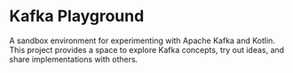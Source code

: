 # Kafka Playground

A sandbox environment for experimenting with Apache Kafka and Kotlin. This project provides a space to explore Kafka concepts, try out ideas, and share implementations with others.

